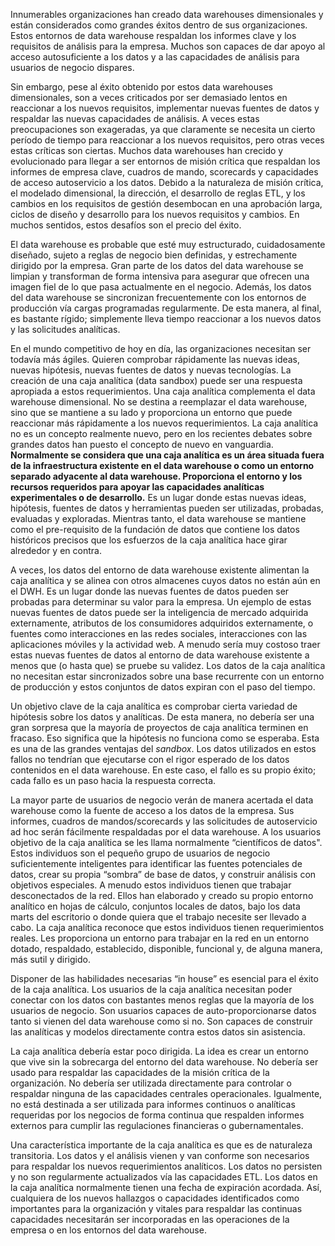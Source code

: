 ﻿---
UniqueId: sjGmcmCsmS
Title: "Consejo de diseño #174: ¿Tu organización necesita una 'analytical sandbox'?"
Url: 2015/cajas-analiticas.html
Date: 2017-04-12T01:54:00.6930000
SecondaryDate: 2015-05-06T00:00:00.0000000
Description: "Normalmente se considera que una caja analítica es un área situada fuera de la infraestructura existente en el data warehouse o como un entorno separado adyacente al data warehouse. Proporciona el entorno y los recursos requeridos para apoyar las capacidades analíticas experimentales o de desarrollo. "
Image: 2015-cajas-analiticas.jpg
Author: Bob Becker
Category: Fundamentos Business Intelligence
RelatedUrl: http://www.kimballgroup.com/2015/05/design-tip-174-does-your-organization-need-an-analytic-sandbox/
IsDraft: false

---
Innumerables organizaciones han creado data warehouses dimensionales y están considerados como grandes éxitos dentro de sus organizaciones. Estos entornos de data warehouse respaldan los informes clave y los requisitos de análisis para la empresa. Muchos son capaces de dar apoyo al acceso autosuficiente a los datos y a las capacidades de análisis para usuarios de negocio dispares.

Sin embargo, pese al éxito obtenido por estos data warehouses dimensionales, son a veces criticados por ser demasiado lentos en reaccionar a los nuevos requisitos, implementar nuevas fuentes de datos y respaldar las nuevas capacidades de análisis. A veces estas preocupaciones son exageradas, ya que claramente se necesita un cierto período de tiempo para reaccionar a los nuevos requisitos, pero otras veces estas críticas son ciertas. Muchos data warehouses han crecido y evolucionado para llegar a ser entornos de misión crítica que respaldan los informes de empresa clave, cuadros de mando, scorecards y capacidades de  acceso autoservicio a los datos. Debido a la naturaleza de misión crítica, el modelado dimensional, la dirección, el desarrollo de reglas ETL, y los cambios en los requisitos de gestión desembocan en una aprobación larga, ciclos de diseño y desarrollo para los nuevos requisitos y cambios. En muchos sentidos, estos desafíos son el precio del éxito.

El data warehouse es probable que esté muy estructurado, cuidadosamente diseñado, sujeto a reglas de negocio bien definidas, y estrechamente dirigido por la empresa. Gran parte de los datos del data warehouse se limpian y transforman de forma intensiva para asegurar que ofrecen una imagen fiel de lo que pasa actualmente en el negocio. Además, los datos del data warehouse se sincronizan frecuentemente con los entornos de producción vía cargas programadas regularmente. De esta manera, al final, es bastante rígido; simplemente lleva tiempo reaccionar a los nuevos datos y las solicitudes analíticas.

En el mundo competitivo de hoy en día, las organizaciones necesitan ser todavía más ágiles. Quieren comprobar rápidamente las nuevas ideas, nuevas hipótesis, nuevas fuentes de datos y nuevas tecnologías. La creación de una caja analítica (data sandbox)  puede ser una respuesta apropiada a estos requerimientos. Una caja analítica complementa el data warehouse dimensional. No se destina a reemplazar el data warehouse, sino que se mantiene a su lado y proporciona un entorno que puede reaccionar más rápidamente a los nuevos requerimientos. La caja analítica no es un concepto realmente nuevo, pero en los recientes debates sobre grandes datos han puesto el concepto de nuevo en vanguardia. **Normalmente se considera que una caja analítica es un área situada fuera de la infraestructura existente en el data warehouse o como un entorno separado adyacente al data warehouse. Proporciona el entorno y los recursos requeridos para apoyar las capacidades analíticas experimentales o de desarrollo.** Es un lugar donde estas nuevas ideas, hipótesis, fuentes de datos y herramientas pueden ser utilizadas, probadas, evaluadas y exploradas. Mientras tanto, el data warehouse se mantiene como el pre-requisito de la fundación de datos que contiene los datos históricos precisos que los esfuerzos de la caja analítica hace girar alrededor y en contra.

A veces, los datos del entorno de data warehouse existente alimentan la caja analítica y se alinea con otros almacenes cuyos datos no están aún en el DWH. Es un lugar donde las nuevas fuentes de datos pueden ser probadas para determinar su valor para la empresa. Un ejemplo de estas nuevas fuentes de datos puede ser la inteligencia de mercado adquirida externamente, atributos de los consumidores adquiridos externamente, o fuentes como interacciones en las redes sociales, interacciones con las aplicaciones móviles y la actividad web. A menudo sería muy costoso traer estas nuevas fuentes de datos al entorno de data warehouse existente a menos que (o hasta que) se pruebe su validez. Los datos de la caja analítica no necesitan estar sincronizados sobre una base recurrente con un entorno de producción y estos conjuntos de datos expiran con el paso del tiempo.

Un objetivo clave de la caja analítica es comprobar cierta variedad de hipótesis sobre los datos y analíticas. De esta manera, no debería ser una gran sorpresa que la mayoría de proyectos de caja analítica terminen en fracaso. Eso significa que la hipótesis no funciona como se esperaba. Esta es una de las grandes ventajas del *sandbox*. Los datos utilizados en estos fallos no tendrían que ejecutarse con el rigor esperado de los datos contenidos en el data warehouse. En este caso, el fallo es su propio éxito; cada fallo es un paso hacia la respuesta correcta.

La mayor parte de usuarios de negocio verán de manera acertada el data warehouse como la fuente de acceso a los datos de la empresa. Sus informes, cuadros de mandos/scorecards y las solicitudes de autoservicio ad hoc serán fácilmente respaldadas por el data warehouse. A los usuarios objetivo de la caja analítica se les llama normalmente “científicos de datos". Estos individuos son el pequeño grupo de usuarios de negocio suficientemente inteligentes para identificar las fuentes potenciales de datos, crear su propia “sombra” de base de datos, y construir análisis con objetivos especiales. A menudo estos individuos tienen que trabajar desconectados de la red. Ellos han elaborado y creado su propio entorno analítico en hojas de cálculo, conjuntos locales de datos, bajo los data marts del escritorio o donde quiera que el trabajo necesite ser llevado a cabo. La caja analítica reconoce que estos individuos tienen requerimientos reales. Les proporciona un entorno para trabajar en la red en un entorno dotado, respaldado, establecido, disponible, funcional y, de alguna manera, más sutil y dirigido.

Disponer de las habilidades necesarias “in house” es esencial para el éxito de la caja analítica. Los usuarios de la caja analítica necesitan poder conectar con los datos con bastantes menos reglas que la mayoría de los usuarios de negocio. Son usuarios capaces de auto-proporcionarse datos tanto si vienen del data warehouse como si no. Son capaces de construir las analíticas y modelos directamente contra estos datos sin asistencia.

La caja analítica debería estar poco dirigida. La idea es crear un entorno que vive sin la sobrecarga del entorno del data warehouse. No debería ser usado para respaldar las capacidades de la misión crítica de la organización. No debería ser utilizada directamente para controlar o respaldar ninguna de las capacidades centrales operacionales. Igualmente, no está destinada a ser utilizada para informes continuos o analíticas requeridas por los negocios de forma continua que respalden informes externos para cumplir las regulaciones financieras o gubernamentales.

Una característica importante de la caja analítica es que es de naturaleza transitoria. Los datos y el análisis vienen y van conforme son necesarios para respaldar los nuevos requerimientos analíticos. Los datos no persisten y no son regularmente actualizados vía las capacidades ETL. Los datos en la caja analítica normalmente tienen una fecha de expiración acordada. Así, cualquiera de los nuevos hallazgos o capacidades identificados como importantes para la organización y vitales para respaldar las continuas capacidades necesitarán ser incorporadas en las operaciones de la empresa o en los entornos del data warehouse.